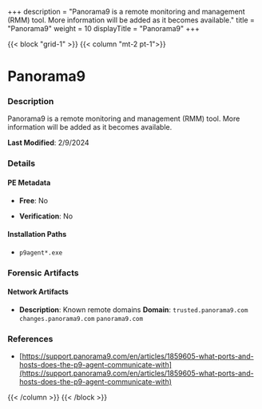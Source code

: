 +++
description = "Panorama9 is a remote monitoring and management (RMM) tool. More information will be added as it becomes available."
title = "Panorama9"
weight = 10
displayTitle = "Panorama9"
+++


{{< block "grid-1" >}}
{{< column "mt-2 pt-1">}}

# Panorama9


### Description

Panorama9 is a remote monitoring and management (RMM) tool. More information will be added as it becomes available.



**Last Modified**: 2/9/2024

### Details


#### PE Metadata


- **Free**: No

- **Verification**: No




#### Installation Paths
- `p9agent*.exe`

### Forensic Artifacts




#### Network Artifacts

- **Description**: Known remote domains
  **Domain**: `trusted.panorama9.com` `changes.panorama9.com` `panorama9.com`





### References
- [https://support.panorama9.com/en/articles/1859605-what-ports-and-hosts-does-the-p9-agent-communicate-with](https://support.panorama9.com/en/articles/1859605-what-ports-and-hosts-does-the-p9-agent-communicate-with)



{{< /column >}}
{{< /block >}}
